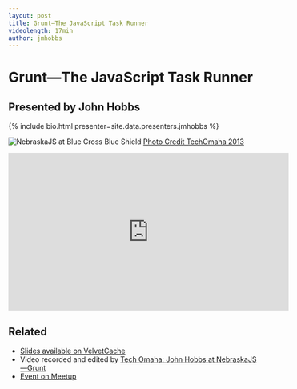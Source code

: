 ```yaml
---
layout: post
title: Grunt—The JavaScript Task Runner
videolength: 17min
author: jmhobbs
---
```


# Grunt—The JavaScript Task Runner

## Presented by John Hobbs

{% include bio.html presenter=site.data.presenters.jmhobbs %}

![NebraskaJS at Blue Cross Blue Shield](/img/talks/grunt.jpg)
[Photo Credit TechOmaha 2013](https://twitter.com/techomaha/status/331916121324261377)

<div class="fluid-width-video-wrapper"><iframe width="560" height="315" src="http://www.youtube.com/embed/aW1n1SWCKd4" frameborder="0" allowfullscreen></iframe></div>

## Related

* [Slides available on VelvetCache](http://static.velvetcache.org/talks/2013/05/[NEJS]%20Grunt/index.html#/)
* Video recorded and edited by [Tech Omaha: John Hobbs at NebraskaJS—Grunt](http://techomaha.com/2013/05/john-hobbs-grunt/)
* [Event on Meetup](http://www.meetup.com/nebraskajs/events/97824442/)